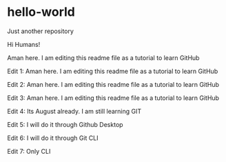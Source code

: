 # hello-world
Just another repository

Hi Humans!

Aman here. I am editing this readme file as a tutorial to learn GitHub

Edit 1:
Aman here. I am editing this readme file as a tutorial to learn GitHub

Edit 2:
Aman here. I am editing this readme file as a tutorial to learn GitHub

Edit 3:
Aman here. I am editing this readme file as a tutorial to learn GitHub

Edit 4:
Its August already. I am still learning GIT

Edit 5:
I will do it through Github Desktop

Edit 6:
I will do it through Git CLI

Edit 7:
Only CLI
